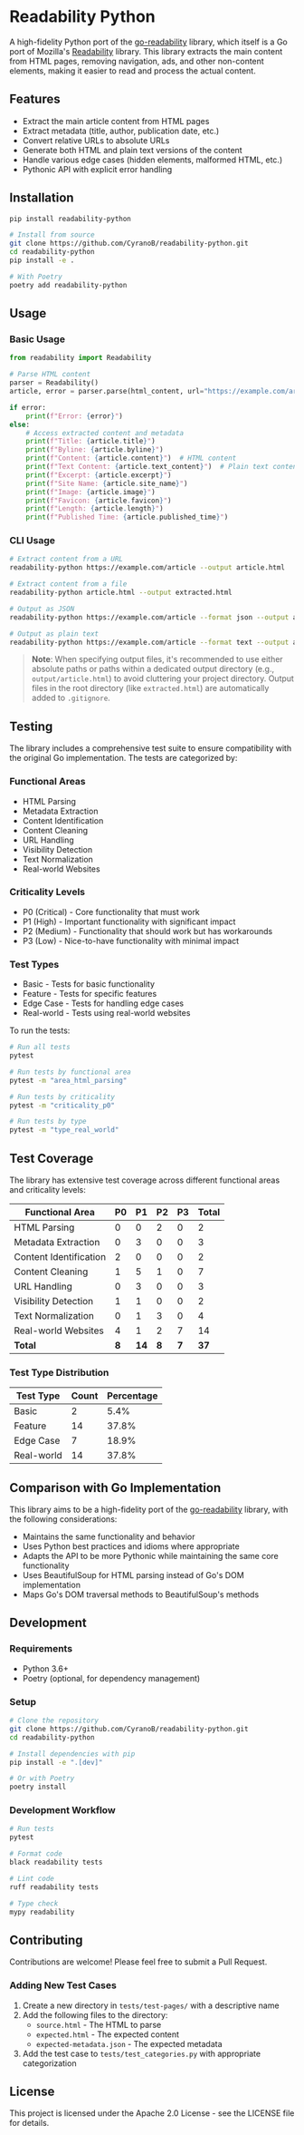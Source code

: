 # Readability Python

A high-fidelity Python port of the [go-readability](https://github.com/go-shiori/go-readability) library, which itself is a Go port of Mozilla's [Readability](https://github.com/mozilla/readability) library. This library extracts the main content from HTML pages, removing navigation, ads, and other non-content elements, making it easier to read and process the actual content.

## Features

- Extract the main article content from HTML pages
- Extract metadata (title, author, publication date, etc.)
- Convert relative URLs to absolute URLs
- Generate both HTML and plain text versions of the content
- Handle various edge cases (hidden elements, malformed HTML, etc.)
- Pythonic API with explicit error handling

## Installation

```bash
pip install readability-python
```

```bash
# Install from source
git clone https://github.com/CyranoB/readability-python.git
cd readability-python
pip install -e .

# With Poetry
poetry add readability-python
```

## Usage

### Basic Usage

```python
from readability import Readability

# Parse HTML content
parser = Readability()
article, error = parser.parse(html_content, url="https://example.com/article")

if error:
    print(f"Error: {error}")
else:
    # Access extracted content and metadata
    print(f"Title: {article.title}")
    print(f"Byline: {article.byline}")
    print(f"Content: {article.content}")  # HTML content
    print(f"Text Content: {article.text_content}")  # Plain text content
    print(f"Excerpt: {article.excerpt}")
    print(f"Site Name: {article.site_name}")
    print(f"Image: {article.image}")
    print(f"Favicon: {article.favicon}")
    print(f"Length: {article.length}")
    print(f"Published Time: {article.published_time}")
```

### CLI Usage

```bash
# Extract content from a URL
readability-python https://example.com/article --output article.html

# Extract content from a file
readability-python article.html --output extracted.html

# Output as JSON
readability-python https://example.com/article --format json --output article.json

# Output as plain text
readability-python https://example.com/article --format text --output article.txt
```

> **Note**: When specifying output files, it's recommended to use either absolute paths or paths within a dedicated output directory (e.g., `output/article.html`) to avoid cluttering your project directory. Output files in the root directory (like `extracted.html`) are automatically added to `.gitignore`.

## Testing

The library includes a comprehensive test suite to ensure compatibility with the original Go implementation. The tests are categorized by:

### Functional Areas
- HTML Parsing
- Metadata Extraction
- Content Identification
- Content Cleaning
- URL Handling
- Visibility Detection
- Text Normalization
- Real-world Websites

### Criticality Levels
- P0 (Critical) - Core functionality that must work
- P1 (High) - Important functionality with significant impact
- P2 (Medium) - Functionality that should work but has workarounds
- P3 (Low) - Nice-to-have functionality with minimal impact

### Test Types
- Basic - Tests for basic functionality
- Feature - Tests for specific features
- Edge Case - Tests for handling edge cases
- Real-world - Tests using real-world websites

To run the tests:

```bash
# Run all tests
pytest

# Run tests by functional area
pytest -m "area_html_parsing"

# Run tests by criticality
pytest -m "criticality_p0"

# Run tests by type
pytest -m "type_real_world"
```

## Test Coverage

The library has extensive test coverage across different functional areas and criticality levels:

| Functional Area | P0 | P1 | P2 | P3 | Total |
|----------------|----|----|----|----|-------|
| HTML Parsing | 0 | 0 | 2 | 0 | 2 |
| Metadata Extraction | 0 | 3 | 0 | 0 | 3 |
| Content Identification | 2 | 0 | 0 | 0 | 2 |
| Content Cleaning | 1 | 5 | 1 | 0 | 7 |
| URL Handling | 0 | 3 | 0 | 0 | 3 |
| Visibility Detection | 1 | 1 | 0 | 0 | 2 |
| Text Normalization | 0 | 1 | 3 | 0 | 4 |
| Real-world Websites | 4 | 1 | 2 | 7 | 14 |
| **Total** | **8** | **14** | **8** | **7** | **37** |

### Test Type Distribution

| Test Type | Count | Percentage |
|-----------|-------|------------|
| Basic | 2 | 5.4% |
| Feature | 14 | 37.8% |
| Edge Case | 7 | 18.9% |
| Real-world | 14 | 37.8% |

## Comparison with Go Implementation

This library aims to be a high-fidelity port of the [go-readability](https://github.com/go-shiori/go-readability) library, with the following considerations:

- Maintains the same functionality and behavior
- Uses Python best practices and idioms where appropriate
- Adapts the API to be more Pythonic while maintaining the same core functionality
- Uses BeautifulSoup for HTML parsing instead of Go's DOM implementation
- Maps Go's DOM traversal methods to BeautifulSoup's methods

## Development

### Requirements

- Python 3.6+
- Poetry (optional, for dependency management)

### Setup

```bash
# Clone the repository
git clone https://github.com/CyranoB/readability-python.git
cd readability-python

# Install dependencies with pip
pip install -e ".[dev]"

# Or with Poetry
poetry install
```

### Development Workflow

```bash
# Run tests
pytest

# Format code
black readability tests

# Lint code
ruff readability tests

# Type check
mypy readability
```

## Contributing

Contributions are welcome! Please feel free to submit a Pull Request.

### Adding New Test Cases

1. Create a new directory in `tests/test-pages/` with a descriptive name
2. Add the following files to the directory:
   - `source.html` - The HTML to parse
   - `expected.html` - The expected content
   - `expected-metadata.json` - The expected metadata
3. Add the test case to `tests/test_categories.py` with appropriate categorization

## License

This project is licensed under the Apache 2.0 License - see the LICENSE file for details.
